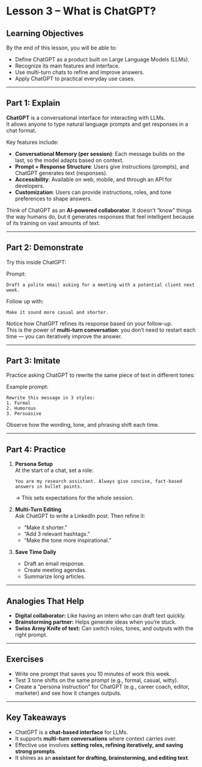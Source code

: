 # Lesson 3 – What is ChatGPT?

## Learning Objectives
By the end of this lesson, you will be able to:
- Define ChatGPT as a product built on Large Language Models (LLMs).
- Recognize its main features and interface.
- Use multi-turn chats to refine and improve answers.
- Apply ChatGPT to practical everyday use cases.

---

## Part 1: Explain

**ChatGPT** is a conversational interface for interacting with LLMs.  
It allows anyone to type natural language prompts and get responses in a chat format.

Key features include:
- **Conversational Memory (per session)**: Each message builds on the last, so the model adapts based on context.  
- **Prompt + Response Structure**: Users give instructions (prompts), and ChatGPT generates text (responses).  
- **Accessibility**: Available on web, mobile, and through an API for developers.  
- **Customization**: Users can provide instructions, roles, and tone preferences to shape answers.

Think of ChatGPT as an **AI-powered collaborator**. It doesn’t “know” things the way humans do, but it generates responses that feel intelligent because of its training on vast amounts of text.

---

## Part 2: Demonstrate

Try this inside ChatGPT:

Prompt:  
```
Draft a polite email asking for a meeting with a potential client next week.
```

Follow up with:  
```
Make it sound more casual and shorter.
```

Notice how ChatGPT refines its response based on your follow-up.  
This is the power of **multi-turn conversation**: you don’t need to restart each time — you can iteratively improve the answer.

---

## Part 3: Imitate

Practice asking ChatGPT to rewrite the same piece of text in different tones:

Example prompt:  
```
Rewrite this message in 3 styles:
1. Formal
2. Humorous
3. Persuasive
```

Observe how the wording, tone, and phrasing shift each time.

---

## Part 4: Practice

1. **Persona Setup**  
   At the start of a chat, set a role:  
   ```
   You are my research assistant. Always give concise, fact-based answers in bullet points.
   ```  
   → This sets expectations for the whole session.

2. **Multi-Turn Editing**  
   Ask ChatGPT to write a LinkedIn post. Then refine it:  
   - “Make it shorter.”  
   - “Add 3 relevant hashtags.”  
   - “Make the tone more inspirational.”  

3. **Save Time Daily**  
   - Draft an email response.  
   - Create meeting agendas.  
   - Summarize long articles.  

---

## Analogies That Help

- **Digital collaborator:** Like having an intern who can draft text quickly.  
- **Brainstorming partner:** Helps generate ideas when you’re stuck.  
- **Swiss Army Knife of text:** Can switch roles, tones, and outputs with the right prompt.

---

## Exercises

- Write one prompt that saves you 10 minutes of work this week.  
- Test 3 tone shifts on the same prompt (e.g., formal, casual, witty).  
- Create a “persona instruction” for ChatGPT (e.g., career coach, editor, marketer) and see how it changes outputs.

---

## Key Takeaways

- ChatGPT is a **chat-based interface** for LLMs.  
- It supports **multi-turn conversations** where context carries over.  
- Effective use involves **setting roles, refining iteratively, and saving strong prompts**.  
- It shines as an **assistant for drafting, brainstorming, and editing text**.

